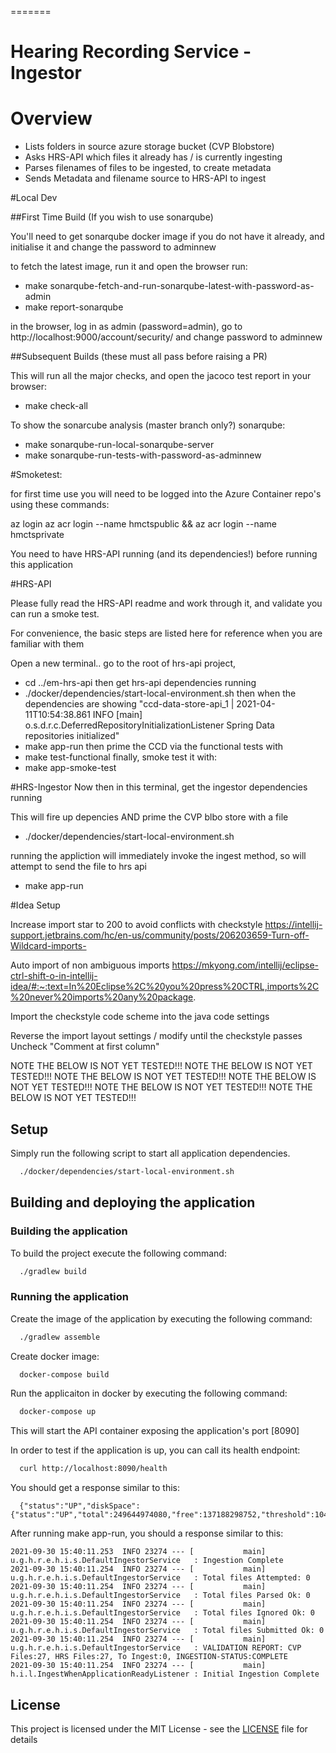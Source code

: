 =======
# Hearing Recording Service - Ingestor

# Overview

- Lists folders in source azure storage bucket (CVP Blobstore)
- Asks HRS-API which files it already has / is currently ingesting
- Parses filenames of files to be ingested, to create metadata
- Sends Metadata and filename source to HRS-API to ingest



#Local Dev

##First Time Build (If you wish to use sonarqube)

You'll need to get sonarqube docker image if you do not have it already, and initialise it and change the password to adminnew

to fetch the latest image, run it and open the browser
run:
- make sonarqube-fetch-and-run-sonarqube-latest-with-password-as-admin
- make report-sonarqube

in the browser, log in as admin (password=admin), go to http://localhost:9000/account/security/ and change password to adminnew


##Subsequent Builds (these must all pass before raising a PR)

This will run all the major checks, and open the jacoco test report in your browser:

- make check-all


To show the sonarcube analysis (master branch only?)
sonarqube:
- make sonarqube-run-local-sonarqube-server
- make sonarqube-run-tests-with-password-as-adminnew


#Smoketest:

for first time use you will need to be logged into the Azure Container repo's using these commands:

az login
az acr login --name hmctspublic && az acr login --name hmctsprivate


You need to have HRS-API running (and its dependencies!) before running this application

#HRS-API

Please fully read the HRS-API readme and work through it, and validate you can run a smoke test.

For convenience, the basic steps are listed here for reference when you are familiar with them

Open a new terminal..
go to the root of hrs-api project,
- cd ../em-hrs-api
then get hrs-api dependencies running
- ./docker/dependencies/start-local-environment.sh
then when the dependencies are showing "ccd-data-store-api_1    | 2021-04-11T10:54:38.861 INFO  [main] o.s.d.r.c.DeferredRepositoryInitializationListener Spring Data repositories initialized"
- make app-run
then prime the CCD via the functional tests with
- make test-functional
finally, smoke test it with:
- make app-smoke-test

#HRS-Ingestor
Now then in this terminal, get the ingestor dependencies running

This will fire up depencies AND prime the CVP blbo store with a file
- ./docker/dependencies/start-local-environment.sh

running the appliction will immediately invoke the ingest method, so will attempt to send the file
to hrs api

- make app-run




#Idea Setup

Increase import star to 200 to avoid conflicts with checkstyle
https://intellij-support.jetbrains.com/hc/en-us/community/posts/206203659-Turn-off-Wildcard-imports-

Auto import of non ambiguous imports
https://mkyong.com/intellij/eclipse-ctrl-shift-o-in-intellij-idea/#:~:text=In%20Eclipse%2C%20you%20press%20CTRL,imports%2C%20never%20imports%20any%20package.

Import the checkstyle code scheme into the java code settings

Reverse the import layout settings / modify until the checkstyle passes
Uncheck "Comment at first column"







NOTE THE BELOW IS NOT YET TESTED!!!
NOTE THE BELOW IS NOT YET TESTED!!!
NOTE THE BELOW IS NOT YET TESTED!!!
NOTE THE BELOW IS NOT YET TESTED!!!
NOTE THE BELOW IS NOT YET TESTED!!!
NOTE THE BELOW IS NOT YET TESTED!!!








## Setup

Simply run the following script to start all application dependencies.

```bash
  ./docker/dependencies/start-local-environment.sh
```

## Building and deploying the application

### Building the application

To build the project execute the following command:

```bash
  ./gradlew build
```

### Running the application

Create the image of the application by executing the following command:

```bash
  ./gradlew assemble
```

Create docker image:

```bash
  docker-compose build
```

Run the applicaiton in docker by executing the following command:

```bash
  docker-compose up
```

This will start the API container exposing the application's port [8090]

In order to test if the application is up, you can call its health endpoint:

```bash
  curl http://localhost:8090/health
```

You should get a response similar to this:

```
  {"status":"UP","diskSpace":{"status":"UP","total":249644974080,"free":137188298752,"threshold":10485760}}
```

After running make app-run, you should a response similar to this:

```
2021-09-30 15:40:11.253  INFO 23274 --- [           main] u.g.h.r.e.h.i.s.DefaultIngestorService   : Ingestion Complete
2021-09-30 15:40:11.254  INFO 23274 --- [           main] u.g.h.r.e.h.i.s.DefaultIngestorService   : Total files Attempted: 0
2021-09-30 15:40:11.254  INFO 23274 --- [           main] u.g.h.r.e.h.i.s.DefaultIngestorService   : Total files Parsed Ok: 0
2021-09-30 15:40:11.254  INFO 23274 --- [           main] u.g.h.r.e.h.i.s.DefaultIngestorService   : Total files Ignored Ok: 0
2021-09-30 15:40:11.254  INFO 23274 --- [           main] u.g.h.r.e.h.i.s.DefaultIngestorService   : Total files Submitted Ok: 0
2021-09-30 15:40:11.254  INFO 23274 --- [           main] u.g.h.r.e.h.i.s.DefaultIngestorService   : VALIDATION REPORT: CVP Files:27, HRS Files:27, To Ingest:0, INGESTION-STATUS:COMPLETE
2021-09-30 15:40:11.254  INFO 23274 --- [           main] h.i.l.IngestWhenApplicationReadyListener : Initial Ingestion Complete
```

## License

This project is licensed under the MIT License - see the [LICENSE](LICENSE) file for details

